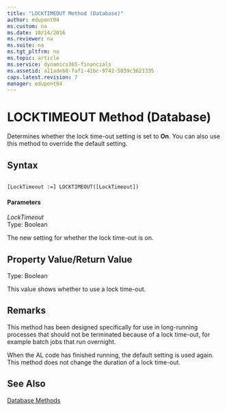 ```yaml
---
title: "LOCKTIMEOUT Method (Database)"
author: edupont04
ms.custom: na
ms.date: 10/14/2016
ms.reviewer: na
ms.suite: na
ms.tgt_pltfrm: na
ms.topic: article
ms.service: dynamics365-financials
ms.assetid: a11adeb8-faf1-41bc-9742-5039c3621335
caps.latest.revision: 7
manager: edupont04
---
```


 

# LOCKTIMEOUT Method (Database)
Determines whether the lock time-out setting is set to **On**. You can also use this method to override the default setting.  

## Syntax  

```  

[LockTimeout :=] LOCKTIMEOUT([LockTimeout])  
```  

#### Parameters  
 *LockTimeout*  
 Type: Boolean  

 The new setting for whether the lock time-out is on.  

## Property Value/Return Value  
 Type: Boolean  

 This value shows whether to use a lock time-out.  

## Remarks  
 This method has been designed specifically for use in long-running processes that should not be terminated because of a lock time-out, for example batch jobs that run overnight.  

When the AL code has finished running, the default setting is used again. This method does not change the duration of a lock time-out.  

## See Also  
 [Database Methods](devenv-database-methods.md)
